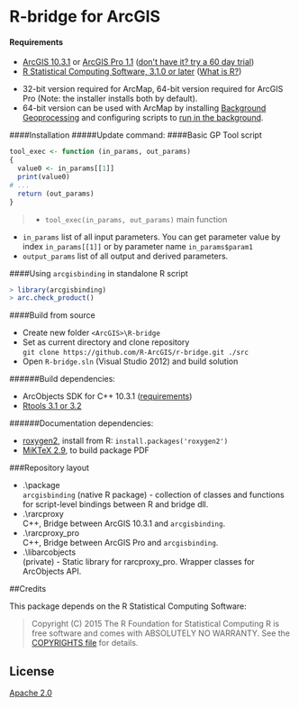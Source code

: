 R-bridge for ArcGIS
=========
#### Requirements
 - [ArcGIS 10.3.1](http://desktop.arcgis.com/en/desktop/) or [ArcGIS Pro 1.1](http://pro.arcgis.com/en/pro-app/) ([don't have it? try a 60 day trial](http://www.esri.com/software/arcgis/arcgis-for-desktop/free-trial))
 - [R Statistical Computing Software, 3.1.0 or later](http://cran.cnr.berkeley.edu/bin/windows/base/) ([What is R?](http://www.r-project.org/about.html))
  + 32-bit version required for ArcMap, 64-bit version required for ArcGIS Pro (Note: the installer installs both by default).
  + 64-bit version can be used with ArcMap by installing [Background Geoprocessing](http://desktop.arcgis.com/en/desktop/latest/analyze/executing-tools/64bit-background.htm) and configuring scripts to [run in the background](http://desktop.arcgis.com/en/desktop/latest/analyze/executing-tools/foreground-and-background-processing.htm).

####Installation
#####Update command:
####Basic GP Tool script
```R
tool_exec <- function (in_params, out_params)
{
  value0 <- in_params[[1]]
  print(value0)
# ...
  return (out_params)
}
```
>- `tool_exec(in_params, out_params)` main function
- `in_params` list of all input parameters. You can get parameter value by index `in_params[[1]]` or by parameter name `in_params$param1`
- `output_params` list of all output and derived parameters.

####Using `arcgisbinding` in standalone R script
```R
> library(arcgisbinding)
> arc.check_product()
```

####Build from source
- Create new folder `<ArcGIS>\R-bridge`
- Set as current directory and clone repository  
`git clone https://github.com/R-ArcGIS/r-bridge.git ./src`
- Open `R-bridge.sln` (Visual Studio 2012) and build solution

######Build dependencies:
- ArcObjects SDK for C++ 10.3.1 ([requirements](http://desktop.arcgis.com/en/desktop/latest/get-started/system-requirements/arcobjects-sdk-system-requirements.htm))
- [Rtools 3.1 or 3.2](http://cran.r-project.org/bin/windows/Rtools)

######Documentation dependencies:
- [roxygen2](https://github.com/yihui/roxygen2), install from R: `install.packages('roxygen2')`
- [MiKTeX 2.9](http://miktex.org/), to build package PDF

###Repository layout
- .\package  
  `arcgisbinding` (native R package) - collection of classes and functions for script-level bindings between R and bridge dll.
- .\rarcproxy  
  C++, Bridge between ArcGIS 10.3.1 and `arcgisbinding`.
- .\rarcproxy_pro  
  C++, Bridge between ArcGIS Pro and `arcgisbinding`.
- .\libarcobjects  
  (private) - Static library for rarcproxy_pro. Wrapper classes for ArcObjects API.

##Credits

This package depends on the R Statistical Computing Software:

> Copyright (C) 2015 The R Foundation for Statistical Computing
> R is free software and comes with ABSOLUTELY NO WARRANTY.
> See the [COPYRIGHTS file](https://github.com/wch/r-source/blob/trunk/doc/COPYRIGHTS) for details.

## License
[Apache 2.0](LICENSE)
